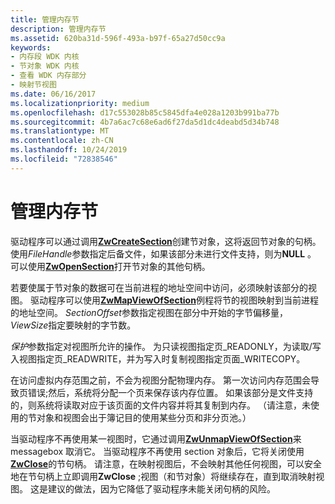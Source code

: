 ```yaml
---
title: 管理内存节
description: 管理内存节
ms.assetid: 620ba31d-596f-493a-b97f-65a27d50cc9a
keywords:
- 内存段 WDK 内核
- 节对象 WDK 内核
- 查看 WDK 内存部分
- 映射节视图
ms.date: 06/16/2017
ms.localizationpriority: medium
ms.openlocfilehash: d17c553028b85c5845dfa4e028a1203b991ba77b
ms.sourcegitcommit: 4b7a6ac7c68e6ad6f27da5d1dc4deabd5d34b748
ms.translationtype: MT
ms.contentlocale: zh-CN
ms.lasthandoff: 10/24/2019
ms.locfileid: "72838546"
---
```

# <a name="managing-memory-sections"></a>管理内存节





驱动程序可以通过调用[**ZwCreateSection**](https://docs.microsoft.com/windows-hardware/drivers/ddi/wdm/nf-wdm-zwcreatesection)创建节对象，这将返回节对象的句柄。 使用*FileHandle*参数指定后备文件，如果该部分未进行文件支持，则为**NULL** 。 可以使用[**ZwOpenSection**](https://docs.microsoft.com/windows-hardware/drivers/ddi/wdm/nf-wdm-zwopensection)打开节对象的其他句柄。

若要使属于节对象的数据可在当前进程的地址空间中访问，必须映射该部分的视图。 驱动程序可以使用[**ZwMapViewOfSection**](https://docs.microsoft.com/windows-hardware/drivers/ddi/wdm/nf-wdm-zwmapviewofsection)例程将节的视图映射到当前进程的地址空间。 *SectionOffset*参数指定视图在部分中开始的字节偏移量， *ViewSize*指定要映射的字节数。

*保护*参数指定对视图所允许的操作。 为只读视图指定页\_READONLY，为读取/写入视图指定页\_READWRITE，并为写入时复制视图指定页面\_WRITECOPY。

在访问虚拟内存范围之前，不会为视图分配物理内存。 第一次访问内存范围会导致页错误;然后，系统将分配一个页来保存该内存位置。 如果该部分是文件支持的，则系统将读取对应于该页面的文件内容并将其复制到内存。 （请注意，未使用的节对象和视图会出于簿记目的使用某些分页和非分页池。）

当驱动程序不再使用某一视图时，它通过调用[**ZwUnmapViewOfSection**](https://docs.microsoft.com/windows-hardware/drivers/ddi/wdm/nf-wdm-zwunmapviewofsection)来 messagebox 取消它。 当驱动程序不再使用 section 对象后，它将关闭使用[**ZwClose**](https://docs.microsoft.com/windows-hardware/drivers/ddi/ntifs/nf-ntifs-ntclose)的节句柄。 请注意，在映射视图后，不会映射其他任何视图，可以安全地在节句柄上立即调用**ZwClose** ;视图（和节对象）将继续存在，直到取消映射视图。 这是建议的做法，因为它降低了驱动程序未能关闭句柄的风险。

 

 





